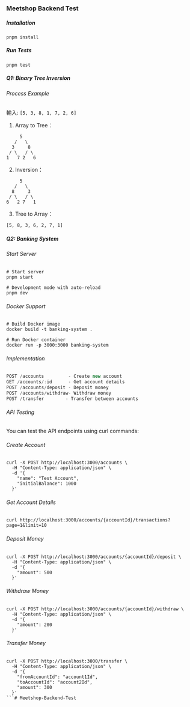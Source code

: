 ### Meetshop Backend Test

##### Installation

```
pnpm install
```
##### Run Tests

```
pnpm test
```


##### Q1: Binary Tree Inversion


######  Process Example

輸入: `[5, 3, 8, 1, 7, 2, 6]`

1. Array to Tree：
```
     5
   /   \
  3     8
 / \   / \
1   7 2   6
```

2. Inversion：
```
     5
   /   \
  8     3
 / \   / \
6   2 7   1
```

3. Tree to Array：
```
[5, 8, 3, 6, 2, 7, 1]
```



##### Q2: Banking System

###### Start Server

```
# Start server
pnpm start

# Development mode with auto-reload
pnpm dev
```

###### Docker Support

```
# Build Docker image
docker build -t banking-system .

# Run Docker container
docker run -p 3000:3000 banking-system
```

###### Implementation

```js
POST /accounts         - Create new account
GET /accounts/:id      - Get account details
POST /accounts/deposit - Deposit money
POST /accounts/withdraw- Withdraw money
POST /transfer        - Transfer between accounts
```

###### API Testing

You can test the API endpoints using curl commands:

###### Create Account
```
curl -X POST http://localhost:3000/accounts \
  -H "Content-Type: application/json" \
  -d '{
    "name": "Test Account",
    "initialBalance": 1000
  }'
```

###### Get Account Details
```
curl http://localhost:3000/accounts/{accountId}/transactions?page=1&limit=10
```

###### Deposit Money

```
curl -X POST http://localhost:3000/accounts/{accountId}/deposit \
  -H "Content-Type: application/json" \
  -d '{
    "amount": 500
  }'
```

###### Withdraw Money

```
curl -X POST http://localhost:3000/accounts/{accountId}/withdraw \
  -H "Content-Type: application/json" \
  -d '{
    "amount": 200
  }'
```

###### Transfer Money

```
curl -X POST http://localhost:3000/transfer \
  -H "Content-Type: application/json" \
  -d '{
    "fromAccountId": "account1Id",
    "toAccountId": "account2Id",
    "amount": 300
  }'
```# Meetshop-Backend-Test
